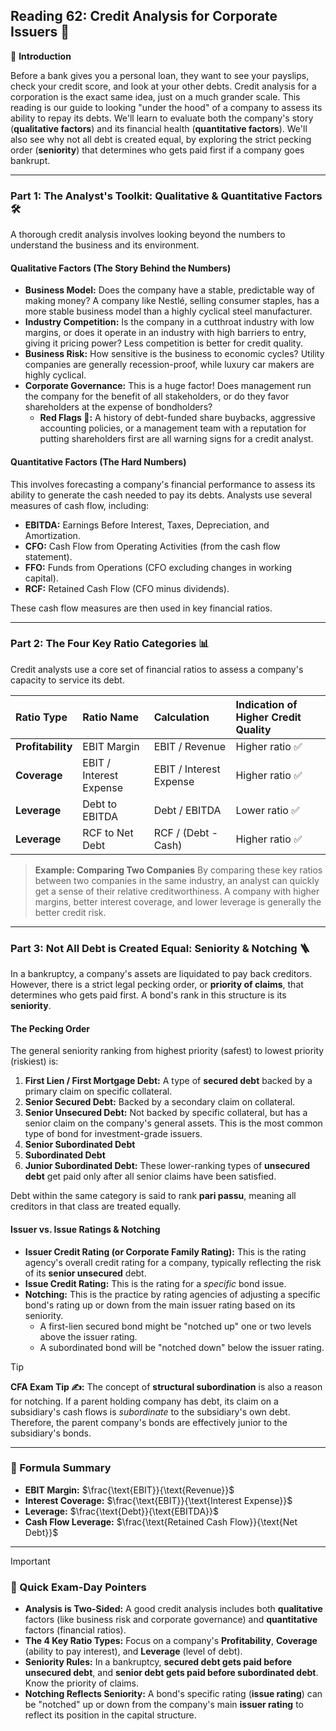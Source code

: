 ## Reading 62: Credit Analysis for Corporate Issuers 👔

🎯 **Introduction**

Before a bank gives you a personal loan, they want to see your payslips, check your credit score, and look at your other debts. Credit analysis for a corporation is the exact same idea, just on a much grander scale. This reading is our guide to looking "under the hood" of a company to assess its ability to repay its debts. We'll learn to evaluate both the company's story (**qualitative factors**) and its financial health (**quantitative factors**). We'll also see why not all debt is created equal, by exploring the strict pecking order (**seniority**) that determines who gets paid first if a company goes bankrupt.

---

### Part 1: The Analyst's Toolkit: Qualitative & Quantitative Factors 🛠️

A thorough credit analysis involves looking beyond the numbers to understand the business and its environment.

#### **Qualitative Factors (The Story Behind the Numbers)**

* **Business Model:** Does the company have a stable, predictable way of making money? A company like Nestlé, selling consumer staples, has a more stable business model than a highly cyclical steel manufacturer.
* **Industry Competition:** Is the company in a cutthroat industry with low margins, or does it operate in an industry with high barriers to entry, giving it pricing power? Less competition is better for credit quality.
* **Business Risk:** How sensitive is the business to economic cycles? Utility companies are generally recession-proof, while luxury car makers are highly cyclical.
* **Corporate Governance:** This is a huge factor! Does management run the company for the benefit of all stakeholders, or do they favor shareholders at the expense of bondholders?
    * **Red Flags 🚩:** A history of debt-funded share buybacks, aggressive accounting policies, or a management team with a reputation for putting shareholders first are all warning signs for a credit analyst.

#### **Quantitative Factors (The Hard Numbers)**

This involves forecasting a company's financial performance to assess its ability to generate the cash needed to pay its debts. Analysts use several measures of cash flow, including:
* **EBITDA:** Earnings Before Interest, Taxes, Depreciation, and Amortization.
* **CFO:** Cash Flow from Operating Activities (from the cash flow statement).
* **FFO:** Funds from Operations (CFO excluding changes in working capital).
* **RCF:** Retained Cash Flow (CFO minus dividends).

These cash flow measures are then used in key financial ratios.

---

### Part 2: The Four Key Ratio Categories 📊

Credit analysts use a core set of financial ratios to assess a company's capacity to service its debt.

| Ratio Type | Ratio Name | Calculation | Indication of Higher Credit Quality |
| :--- | :--- | :--- | :--- |
| **Profitability** | EBIT Margin | EBIT / Revenue | Higher ratio ✅ |
| **Coverage** | EBIT / Interest Expense | EBIT / Interest Expense | Higher ratio ✅ |
| **Leverage** | Debt to EBITDA | Debt / EBITDA | Lower ratio ✅ |
| **Leverage** | RCF to Net Debt | RCF / (Debt - Cash) | Higher ratio ✅ |

> **Example: Comparing Two Companies**
> By comparing these key ratios between two companies in the same industry, an analyst can quickly get a sense of their relative creditworthiness. A company with higher margins, better interest coverage, and lower leverage is generally the better credit risk.

---

### Part 3: Not All Debt is Created Equal: Seniority & Notching 🪜

In a bankruptcy, a company's assets are liquidated to pay back creditors. However, there is a strict legal pecking order, or **priority of claims**, that determines who gets paid first. A bond's rank in this structure is its **seniority**.

#### **The Pecking Order**

The general seniority ranking from highest priority (safest) to lowest priority (riskiest) is:

1.  **First Lien / First Mortgage Debt:** A type of **secured debt** backed by a primary claim on specific collateral.
2.  **Senior Secured Debt:** Backed by a secondary claim on collateral.
3.  **Senior Unsecured Debt:** Not backed by specific collateral, but has a senior claim on the company's general assets. This is the most common type of bond for investment-grade issuers.
4.  **Senior Subordinated Debt**
5.  **Subordinated Debt**
6.  **Junior Subordinated Debt:** These lower-ranking types of **unsecured debt** get paid only after all senior claims have been satisfied.

Debt within the same category is said to rank **pari passu**, meaning all creditors in that class are treated equally.

#### **Issuer vs. Issue Ratings & Notching**

* **Issuer Credit Rating (or Corporate Family Rating):** This is the rating agency's overall credit rating for a company, typically reflecting the risk of its **senior unsecured** debt.
* **Issue Credit Rating:** This is the rating for a *specific* bond issue.
* **Notching:** This is the practice by rating agencies of adjusting a specific bond's rating up or down from the main issuer rating based on its seniority.
    * A first-lien secured bond might be "notched up" one or two levels above the issuer rating.
    * A subordinated bond will be "notched down" below the issuer rating.

> [!TIP]
> **CFA Exam Tip ✍️:** The concept of **structural subordination** is also a reason for notching. If a parent holding company has debt, its claim on a subsidiary's cash flows is *subordinate* to the subsidiary's own debt. Therefore, the parent company's bonds are effectively junior to the subsidiary's bonds.

---

### 🧪 Formula Summary

* **EBIT Margin:** $\frac{\text{EBIT}}{\text{Revenue}}$
* **Interest Coverage:** $\frac{\text{EBIT}}{\text{Interest Expense}}$
* **Leverage:** $\frac{\text{Debt}}{\text{EBITDA}}$
* **Cash Flow Leverage:** $\frac{\text{Retained Cash Flow}}{\text{Net Debt}}$

---

> [!IMPORTANT]
> ### 🎯 Quick Exam-Day Pointers
>
> * **Analysis is Two-Sided:** A good credit analysis includes both **qualitative** factors (like business risk and corporate governance) and **quantitative** factors (financial ratios).
> * **The 4 Key Ratio Types:** Focus on a company's **Profitability**, **Coverage** (ability to pay interest), and **Leverage** (level of debt).
> * **Seniority Rules:** In a bankruptcy, **secured debt gets paid before unsecured debt**, and **senior debt gets paid before subordinated debt**. Know the priority of claims.
> * **Notching Reflects Seniority:** A bond's specific rating (**issue rating**) can be "notched" up or down from the company's main **issuer rating** to reflect its position in the capital structure.